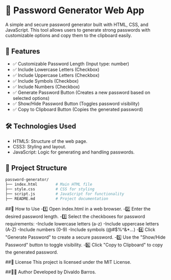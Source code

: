 # 🔐 Password Generator Web App

A simple and secure password generator built with HTML, CSS, and JavaScript. This tool allows users to generate strong passwords with customizable options and copy them to the clipboard easily.

## 🚀 Features
- ✅ Customizable Password Length (Input type: number)
- ✅ Include Lowercase Letters (Checkbox)
- ✅ Include Uppercase Letters (Checkbox)
- ✅ Include Symbols (Checkbox)
- ✅ Include Numbers (Checkbox)
- ✅ Generate Password Button (Creates a new password based on selected options)
- ✅ Show/Hide Password Button (Toggles password visibility)
- ✅ Copy to Clipboard Button (Copies the generated password)

## 🛠️ Technologies Used
- HTML5: Structure of the web page.
- CSS3: Styling and layout.
- JavaScript: Logic for generating and handling passwords.

## 📂 Project Structure
```bash
password-generator/
├── index.html        # Main HTML file
├── style.css         # CSS for styling
├── script.js         # JavaScript for functionality
├── README.md         # Project documentation
```
##📌 How to Use
-1️⃣ Open index.html in a web browser.
-2️⃣ Enter the desired password length.
-3️⃣ Select the checkboxes for password requirements:
-Include lowercase letters (a-z)
-Include uppercase letters (A-Z)
-Include numbers (0-9)
-Include symbols (@#$%^&*...)
-4️⃣ Click "Generate Password" to create a secure password.
-5️⃣ Use the "Show/Hide Password" button to toggle visibility.
-6️⃣ Click "Copy to Clipboard" to copy the generated password.

##📜 License
This project is licensed under the MIT License.

##👨‍💻 Author
Developed by Divaldo Barros.
